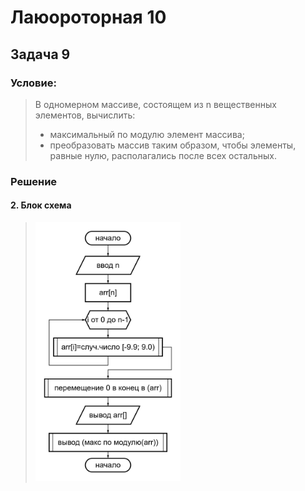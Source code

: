 # Лаюороторная 10

## Задача 9
### Условие:
> В одномерном массиве, состоящем из n вещественных элементов, вычислить:
> - максимальный по модулю элемент массива;
> - преобразовать массив таким образом, чтобы элементы, равные нулю, располагались после всех остальных.


### Решение
#### 2. Блок схема
> [<img src="data/101.png" width="50%"/>](image.png)
